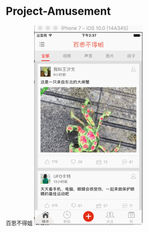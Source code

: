 # Project-Amusement
百思不得姐
 ![image](https://github.com/pengshengsongcode/Project-Amusement/blob/master/PSS%20-%20%E9%A1%B9%E7%9B%AE%20-%20%E7%99%BE%E6%80%9D%E4%B8%8D%E5%BE%97%E5%A7%90/%E7%99%BE%E6%80%9D%E4%B8%8D%E5%BE%97%E5%A7%90.gif)
